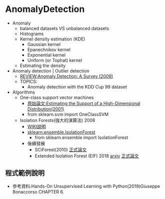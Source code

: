 # AnomalyDetection
- Anomaly
  - balanced datasets VS unbalanced datasets
  - Histograms
  - Kernel density estimation (KDE)
    - Gaussian kernel
    - Epanechnikov kernel
    - Exponential kernel
    - Uniform (or Tophat) kernel
  - Estimating the density
- Anomaly detection | Outlier detection
  - [REVIEW:Anomaly Detection: A Survey (2009)](https://www.researchgate.net/publication/220565847_Anomaly_Detection_A_Survey)
  - TOPICS:
    - Anomaly detection with the KDD Cup 99 dataset
- Algorithms
  - One-class support vector machines
    - [原始論文:Estimating the Support of a High-Dimensional Distribution(2001)](https://dl.acm.org/doi/10.1162/089976601750264965)
    - from sklearn.svm import OneClassSVM
  - Isolation Forests(強大的演算法) 2008
    - [WIKI說明](https://en.wikipedia.org/wiki/Isolation_forest) 
    - [sklearn.ensemble.IsolationForest](https://scikit-learn.org/stable/modules/generated/sklearn.ensemble.IsolationForest.html)
      - from sklearn.ensemble import IsolationForest
    - 後續發展
      - SCiForest(2010) [正式論文](https://link.springer.com/chapter/10.1007/978-3-642-15883-4_18#Bib1)
      - Extended Isolation Forest (EIF)  2018 [arxiv](https://arxiv.org/abs/1811.02141) [正式論文](https://ieeexplore.ieee.org/document/8888179)

## 程式範例說明
- 參考資料:Hands-On Unsupervised Learning with Python(2019)Giuseppe Bonaccorso CHAPTER 6.
